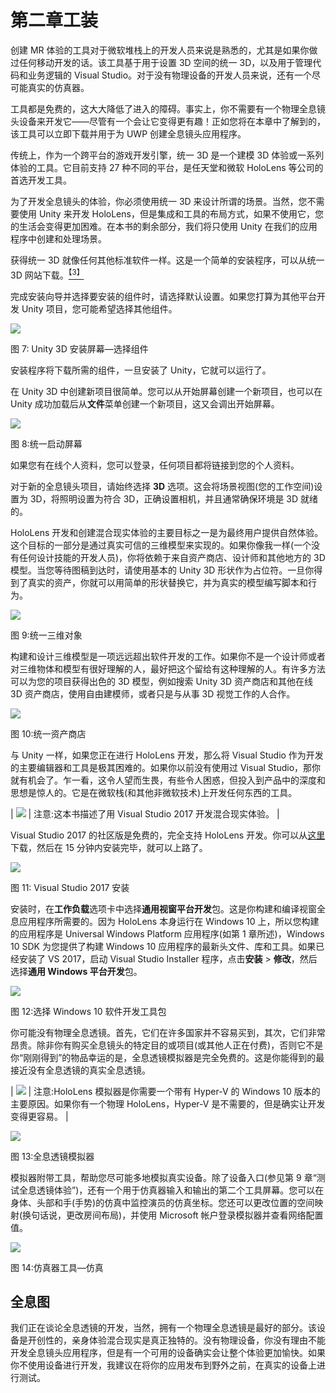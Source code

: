 # 第二章工装

创建 MR 体验的工具对于微软堆栈上的开发人员来说是熟悉的，尤其是如果你做过任何移动开发的话。该工具基于用于设置 3D 空间的统一 3D，以及用于管理代码和业务逻辑的 Visual Studio。对于没有物理设备的开发人员来说，还有一个尽可能真实的仿真器。

工具都是免费的，这大大降低了进入的障碍。事实上，你不需要有一个物理全息镜头设备来开发它——尽管有一个会让它变得更有趣！正如您将在本章中了解到的，该工具可以立即下载并用于为 UWP 创建全息镜头应用程序。

传统上，作为一个跨平台的游戏开发引擎，统一 3D 是一个建模 3D 体验或一系列体验的工具。它目前支持 27 种不同的平台，是任天堂和微软 HoloLens 等公司的首选开发工具。

为了开发全息镜头的体验，你必须使用统一 3D 来设计所谓的场景。当然，您不需要使用 Unity 来开发 HoloLens，但是集成和工具的布局方式，如果不使用它，您的生活会变得更加困难。在本书的剩余部分，我们将只使用 Unity 在我们的应用程序中创建和处理场景。

获得统一 3D 就像任何其他标准软件一样。这是一个简单的安装程序，可以从统一 3D 网站下载。[<sup>【3】</sup>](HoloLens_Succinctly_0014.htm#_ftn3)

完成安装向导并选择要安装的组件时，请选择默认设置。如果您打算为其他平台开发 Unity 项目，您可能希望选择其他组件。

![](../Images/image009.png)

图 7: Unity 3D 安装屏幕—选择组件

安装程序将下载所需的组件，一旦安装了 Unity，它就可以运行了。

在 Unity 3D 中创建新项目很简单。您可以从开始屏幕创建一个新项目，也可以在 Unity 成功加载后从**文件**菜单创建一个新项目，这又会调出开始屏幕。

![](../Images/image010.jpg)

图 8:统一启动屏幕

如果您有在线个人资料，您可以登录，任何项目都将链接到您的个人资料。

对于新的全息镜头项目，请始终选择 **3D** 选项。这会将场景视图(您的工作空间)设置为 3D，将照明设置为符合 3D，正确设置相机，并且通常确保环境是 3D 就绪的。

HoloLens 开发和创建混合现实体验的主要目标之一是为最终用户提供自然体验。这个目标的一部分是通过真实可信的三维模型来实现的。如果你像我一样(一个没有任何设计技能的开发人员)，你将依赖于来自资产商店、设计师和其他地方的 3D 模型。当您等待图稿到达时，请使用基本的 Unity 3D 形状作为占位符。一旦你得到了真实的资产，你就可以用简单的形状替换它，并为真实的模型编写脚本和行为。

![](../Images/image011.jpg)

图 9:统一三维对象

构建和设计三维模型是一项远远超出软件开发的工作。如果你不是一个设计师或者对三维物体和模型有很好理解的人，最好把这个留给有这种理解的人。有许多方法可以为您的项目获得出色的 3D 模型，例如搜索 Unity 3D 资产商店和其他在线 3D 资产商店，使用自由建模师，或者只是与从事 3D 视觉工作的人合作。

![](../Images/image012.jpg)

图 10:统一资产商店

与 Unity 一样，如果您正在进行 HoloLens 开发，那么将 Visual Studio 作为开发的主要编辑器和工具是极其困难的。如果你以前没有使用过 Visual Studio，那你就有机会了。乍一看，这令人望而生畏，有些令人困惑，但投入到产品中的深度和思想是惊人的。它是在微软栈(和其他非微软技术)上开发任何东西的工具。

| ![](../Images/note.png) | 注意:这本书描述了用 Visual Studio 2017 开发混合现实体验。 |

Visual Studio 2017 的社区版是免费的，完全支持 HoloLens 开发。你可以从[这里](https://www.visualstudio.com/downloads/)下载，然后在 15 分钟内安装完毕，就可以上路了。

![](../Images/image014.jpg)

图 11: Visual Studio 2017 安装

安装时，在**工作负载**选项卡中选择**通用视窗平台开发**包。这是你构建和编译视窗全息应用程序所需要的。因为 HoloLens 本身运行在 Windows 10 上，所以您构建的应用程序是 Universal Windows Platform 应用程序(如第 1 章所述)，Windows 10 SDK 为您提供了构建 Windows 10 应用程序的最新头文件、库和工具。如果已经安装了 VS 2017，启动 Visual Studio Installer 程序，点击**安装** > **修改**，然后选择**通用 Windows 平台开发**包。

![](../Images/image015.jpg)

图 12:选择 Windows 10 软件开发工具包

你可能没有物理全息透镜。首先，它们在许多国家并不容易买到，其次，它们非常昂贵。除非你有购买全息镜头的特定目的或项目(或其他人正在付费)，否则它不是你“刚刚得到”的物品幸运的是，全息透镜模拟器是完全免费的。这是你能得到的最接近没有全息透镜的真实全息透镜。

| ![](../Images/note.png) | 注意:HoloLens 模拟器是你需要一个带有 Hyper-V 的 Windows 10 版本的主要原因。如果你有一个物理 HoloLens，Hyper-V 是不需要的，但是确实让开发变得更容易。 |

![](../Images/image016.png)

图 13:全息透镜模拟器

模拟器附带工具，帮助您尽可能多地模拟真实设备。除了设备入口(参见第 9 章“测试全息透镜体验”)，还有一个用于仿真器输入和输出的第二个工具屏幕。您可以在身体、头部和手(手势)的仿真中监控演员的仿真坐标。您还可以更改位置的空间映射(换句话说，更改房间布局)，并使用 Microsoft 帐户登录模拟器并查看网络配置值。

![](../Images/image017.jpg)

图 14:仿真器工具—仿真

## 全息图

我们正在谈论全息透镜的开发，当然，拥有一个物理全息透镜是最好的部分。该设备是开创性的，亲身体验混合现实是真正独特的。没有物理设备，你没有理由不能开发全息镜头应用程序，但是有一个可用的设备确实会让整个体验更加愉快。如果你不使用设备进行开发，我建议在将你的应用发布到野外之前，在真实的设备上进行测试。